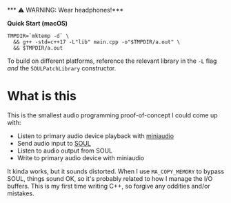 *** ⚠️ WARNING: Wear headphones!***

**Quick Start (macOS)**

```
TMPDIR=`mktemp -d` \
  && g++ -std=c++17 -L"lib" main.cpp -o"$TMPDIR/a.out" \
  && $TMPDIR/a.out
```

To build on different platforms, reference the relevant library in the `-L` flag _and_ the `SOULPatchLibrary` constructor.

# What is this

This is the smallest audio programming proof-of-concept I could come up with:

 - Listen to primary audio device playback with [miniaudio](https://github.com/dr-soft/miniaudio)
 - Send audio input to [SOUL](https://github.com/soul-lang/SOUL)
 - Listen to audio output from SOUL
 - Write to primary audio device with miniaudio

It kinda works, but it sounds distorted.
When I use `MA_COPY_MEMORY` to bypass SOUL, things sound OK, so it's probably related to how I manage the I/O buffers.
This is my first time writing C++, so forgive any oddities and/or mistakes.
